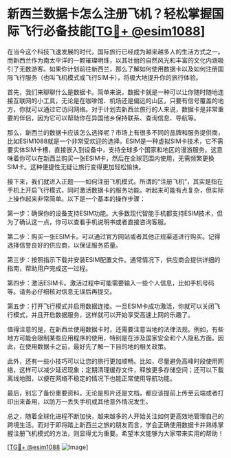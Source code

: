 # 新西兰数据卡怎么注册飞机？轻松掌握国际飞行必备技能[[TG💪+ @esim1088](https://t.me/s/esim1088)]

在当今这个科技飞速发展的时代，国际旅行已经成为越来越多人的生活方式之一。而新西兰作为南太平洋的一颗璀璨明珠，以其壮丽的自然风光和丰富的文化内涵吸引了无数游客。如果你计划前往新西兰，那么了解如何使用数据卡以及如何注册国际飞行服务（也叫飞机模式或飞行SIM卡），将极大地提升你的旅行体验。

首先，我们来聊聊什么是数据卡。简单来说，数据卡就是一种可以让你随时随地连接互联网的小工具，无论是在咖啡馆、机场还是偏远的山区，只要有信号覆盖的地方，你就可以通过它访问网络。对于计划去新西兰旅行的人来说，数据卡是非常重要的伴侣，因为它可以帮助你在异国他乡保持联系、查询信息、导航等。

那么，新西兰的数据卡应该怎么选择呢？市场上有很多不同的品牌和服务提供商，比如ESIM1088就是一个非常受欢迎的选择。ESIM是一种虚拟SIM卡技术，它不需要实体SIM卡槽，直接嵌入到设备中，支持全球多个国家和地区的漫游服务。这意味着你可以在新西兰购买一张ESIM卡，然后在全球范围内使用，无需频繁更换SIM卡。这种便捷性无疑让旅行变得更加轻松愉快。

接下来，我们就进入正题——如何注册飞机模式。所谓的“注册飞机”，其实是指在手机上开启飞行模式，同时激活数据卡的服务功能。听起来可能有点复杂，但实际上操作起来非常简单。以下是一个基本的操作步骤：

第一步：确保你的设备支持ESIM功能。大多数现代智能手机都支持ESIM技术，但为了确认这一点，你可以查看手机说明书或者直接咨询客服。

第二步：购买一张ESIM卡。可以通过官方网站或者其他正规渠道进行购买。记得选择信誉良好的供应商，以保证服务质量。

第三步：按照指示下载并安装ESIM配置文件。通常情况下，供应商会提供详细的指南，帮助用户完成这一过程。

第四步：激活ESIM卡。激活过程中可能需要输入一些个人信息，比如手机号码等。请务必仔细核对信息无误后再提交。

第五步：打开飞行模式并启用数据连接。一旦ESIM卡成功激活，你就可以关闭飞行模式，并且开启数据服务，这样就可以开始享受高速上网的乐趣了。

值得注意的是，在新西兰使用数据卡时，还需要注意当地的法律法规。例如，有些地方可能会限制某些应用程序的使用，特别是在涉及国家安全和个人隐私方面。因此，在使用数据卡之前，最好先了解一下目的地的相关政策。

此外，还有一些小技巧可以让您的旅行更加顺畅。比如，尽量避免高峰时段使用网络，这样可以减少延迟现象；定期清理缓存文件，释放更多存储空间；还可以下载离线地图，以便在网络不稳定的情况下也能正常使用导航功能。

最后，别忘了备份重要资料。无论是照片还是文档，都应该提前上传至云端或者打印出来备用，以防万一丢失手机或其他意外情况发生。

总之，随着全球化进程不断加快，越来越多的人开始关注如何更高效地管理自己的跨境生活。而对于即将踏上新西兰之旅的朋友而言，学会正确使用数据卡并熟练掌握注册飞机模式的方法，则显得尤为重要。希望本文能够为大家带来实用的帮助！

[[TG💪+ @esim1088](https://t.me/s/esim1088) ![Image](https://i.postimg.cc/4NQfJmqS/Snipaste-2025-05-13-00-14-12.png)]